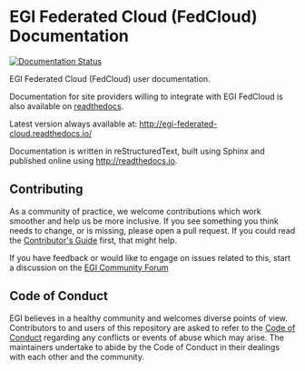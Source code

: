 # EGI Federated Cloud (FedCloud) Documentation

[![Documentation Status](https://readthedocs.org/projects/egi-federated-cloud/badge/?version=latest)](http://egi-federated-cloud.readthedocs.io/en/latest/?badge=latest)

EGI Federated Cloud (FedCloud) user documentation.

Documentation for site providers willing to integrate with EGI FedCloud is also available on [readthedocs](https://egi-federated-cloud-integration.readthedocs.io/en/latest/).

Latest version always available at: http://egi-federated-cloud.readthedocs.io/

Documentation is written in reStructuredText, built using Sphinx and published
online using http://readthedocs.io.

## Contributing

As a community of practice, we welcome contributions which work smoother and help us be more inclusive.
If you see something you think needs to change, or is missing, please open a pull request.
If you could read the [Contributor's Guide](.github/CONTRIBUTING.md) first, that might help.

If you have feedback or would like to engage on issues related to this, start a discussion on the [EGI Community Forum](https://community.egi.eu)

## Code of Conduct

EGI believes in a healthy community and welcomes diverse points of view.
Contributors to and users of this repository are asked to refer to the [Code of Conduct](.github/CODE_OF_CONDUCT.md) regarding any conflicts or events of abuse which may arise.
The maintainers undertake to abide by the Code of Conduct in their dealings with each other and the community.
